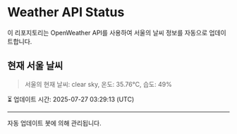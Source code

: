 
# Weather API Status

이 리포지토리는 OpenWeather API를 사용하여 서울의 날씨 정보를 자동으로 업데이트합니다.

## 현재 서울 날씨
> 서울의 현재 날씨: clear sky, 온도: 35.76°C, 습도: 49%

⏳ 업데이트 시간: 2025-07-27 03:29:13 (UTC)

---
자동 업데이트 봇에 의해 관리됩니다.
